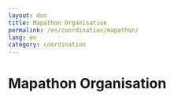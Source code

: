 ```yaml
---
layout: doc
title: Mapathon Organisation
permalink: /en/coordination/mapathon/
lang: en
category: coordination
---
```


Mapathon Organisation
==================

